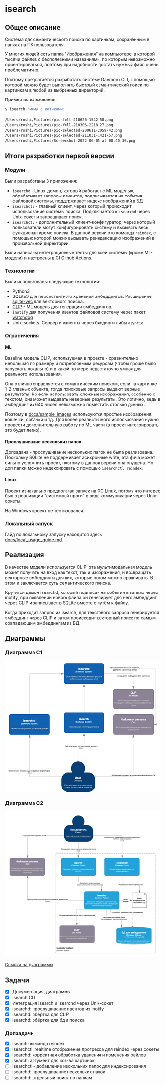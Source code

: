 # isearch 

## Общее описание 

Система для семантического поиска по картинкам, сохранённым в папках на ПК пользователя. 

У многих людей есть папка "Изображения" на компьютере, в которой тысячи файлов с бесполезными названиями, по которым невозможно ориентироваться, поэтому при надобности достать нужный файл очень проблематично. 

Поэтому предлагается разработать систему Daemon+CLI, с помощью которой можно будет выполнять быстрый семантический поиск по картинкам в любой из выбранных директорий. 

Пример использования: 
```bash 
$ isearch 'мемы с котиками' 

/Users/roshi/Pictures/pic-full-210626-1542-58.png
/Users/roshi/Pictures/pic-full-210306-2218-27.png
/Users/roshi/Pictures/pic-selected-200611-2059-42.png
/Users/roshi/Pictures/pic-selected-211031-1421-57.png
/Users/roshi/Pictures/Screenshot 2022-06-05 at 08.40.30.png
```

## Итоги разработки первой версии 

### Модули 

Были разработаны 3 приложения: 

- `isearchd` - Linux-демон, который работает с ML моделью, обрабатывает запросы клиентов, подписывается на события файловой системы, поддерживает индекс изображений в БД 
- `isearchcli` - главный клиент, через который происходит использование системы поиска. Подключается к `isearchd` через Unix-сокет и запрашивает поиск. 
- `isearchctl` - дополнительный клиент-конфигуратор, через который пользователи могут конфигурировать систему и вызывать весь функционал кроме поиска. В данной версии это команда `reindex`, с помощью которой можно вызывать реиндексацию изображений в произвольной директории.
 
Были написаны интеграционные тесты для всей системы (кроме ML-модели) и настроены в CI Github Actions. 

### Технологии

Были использованы следующие технологии: 
- Python3 
- SQLite3 для персистентного хранения эмбеддингов. Расширение [sqlite-vec](https://github.com/asg017/sqlite-vec) для векторного поиска. 
- [CLIP](https://github.com/openai/CLIP) - ML модель для генерации эмбеддингов. 
- `inotify` для получения ивентов файловой систему через пакет [watchdog](https://pypi.org/project/watchdog/)
- Unix-sockets. Сервер и клиенты через биндинги либы `asyncio`

### Ограничения 

#### ML 

Baseline модель CLIP, используемая в проекте - сравнительно небольшая по размеру и потребляемым ресурсам (чтобы проще было запускать локально) 
и в какой-то мере недостаточно умная для реального использования. 

Она отлично справляется с семантическим поиском, если на картинке 1-2 главных объекта, тогда поисковые запросы выдают верные результаты. 
Но если использовать сложные изображения, особенно с текстом, она может выдавать неверные результаты. Это логично, ведь в эмбеддинг из 640 чисел невозможно поместить столько данных. 

Поэтому в [docs/sample_images]() используются простые изображения: кошечки, собачки и тд. Для более реалистичного использования нужно провести дополнительную работу по ML части (в проект интегрировать это будет легко). 

#### Прослушивание нескольких папок 

Допзадача - прослушивание нескольких папок не была реализована. Поскольку SQLite не поддерживает асихронные write, эта фича может сильно усложнить проект, поэтому в данной версии она опущена. Но доп папки можно индексировать с помощью `isearchctl reindex`. 

#### Linux 

Проект изначально предполагал запуск на ОС Linux, потому что интерес был в реализации "системной проги" в виде коммуникации через Unix-сокеты. 

На Windows проект не тестировался. 

### Локальный запуск 

Гайд по локальному запуску находится здесь [docs/local_usage_guide.md](). 

## Реализация 

В качестве модели используется CLIP: эта мультимодальная модель может получать на вход как текст, так и изображения, и возвращать векторные эмбеддинги для них, которые потом можно сравнивать. В этом и заключается суть семантического поиска.  

Крутится демон isearchd, который подписан на события в папках через inotify, при появлении нового файла он генерирует для него эмбеддинг через CLIP и записывает в SQLite вместе с путём к файлу. 

Когда приходит запрос из isearch, для текстового запроса генерируется эмбеддинг через CLIP и затем происходит векторный поиск по самым совпадающим эмбеддингам из БД. 

## Диаграммы 

### Диаграмма C1 
![](docs/diagram_c1.png)

### Диаграмма C2 
![](docs/diagram_c2.png)

[Ссылка на диаграммы](https://drive.google.com/file/d/1ZRCyDkhljztHS2Crj0z7jfxlvnq18PN3/view?usp=sharing)

## Задачи 

- [x] Документация, диаграммы 
- [x] isearch CLI  
- [x] Интеграция isearch и isearchd через Unix-сокет
- [x] isearchd: прослушивание ивентов из inotify 
- [x] isearchd: обёртка для CLIP 
- [x] isearchd: обёртка для бд и поиска 

### Допзадачи 
- [x] isearch: команда reindex
- [x] isearchctl: realtime отображение прогресса для reindex через сокеты
- [x] isearchd: корректная обработка удаления и изменения файлов
- [x] isearch: аргумент для кол-ва картинок 
- [ ] isearchctl - добавление нескольких папок для индексирования
- [ ] isearchd: прослушивание нескольких папок 
- [ ] isearchd: отдельный поиск по папкам
